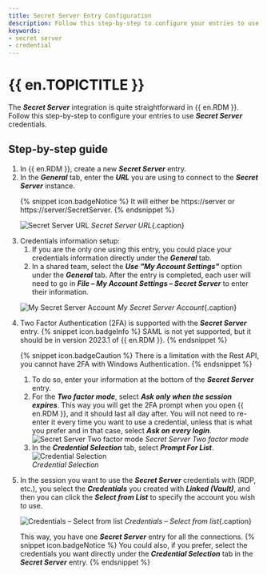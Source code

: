 ```yaml
---
title: Secret Server Entry Configuration
description: Follow this step-by-step to configure your entries to use Secret Server credentials in Remote Desktop Manager.
keywords:
- secret server
- credential
---
```

# {{ en.TOPICTITLE }} 
The ***Secret Server*** integration is quite straightforward in {{ en.RDM }}. Follow this step-by-step to configure your entries to use ***Secret Server*** credentials. 
## Step-by-step guide 
<ol>
  <li>In {{ en.RDM }}, create a new <b><i>Secret Server</i></b> entry.</li>
  <li>In the <b><i>General</i></b> tab, enter the <b><i>URL</i></b> you are using to connect to the <b><i>Secret Server</i></b> instance.</li>

{% snippet icon.badgeNotice %} 
It will either be https<area>://server or https<area>://server/SecretServer. 
{% endsnippet %}
 
![Secret Server URL](/img/en/kb/KB5021.png) 
*Secret Server URL*{.caption}  

  <li>Credentials information setup:  
    <ol>
      <li>If you are the only one using this entry, you could place your credentials information directly under the <b><i>General</i></b> tab.</li>
      <li>In a shared team, select the <b><i>Use &quot;My Account Settings&quot;</i></b> option under the <b><i>General</i></b> tab. After the entry is completed, each user will need to go in <b><i>File – My Account Settings – Secret Server</i></b> to enter their information.</li>
    </ol>
  </li>

![My Secret Server Account](/img/en/kb/KB4027.png) 
*My Secret Server Account*{.caption}  
  <li>Two Factor Authentication (2FA) is supported with the <b><i>Secret Server</i></b> entry. 
{% snippet icon.badgeInfo %} 
SAML is not yet supported, but it should be in version 2023.1 of {{ en.RDM }}. 
{% endsnippet %}
 
{% snippet icon.badgeCaution %} 
There is a limitation with the Rest API, you cannot have 2FA with Windows Authentication. 
{% endsnippet %}
    <ol>
      <li>To do so, enter your information at the bottom of the <b><i>Secret Server</i></b> entry. </li>
      <li>For the <b><i>Two factor mode</i></b>, select <b><i>Ask only when the session expires</i></b>. This way you will get the 2FA prompt when you open {{ en.RDM }}, and it should last all day after. You will not need to re-enter it every time you want to use a credential, unless that is what you prefer and in that case, select <b><i>Ask on every login</i></b>. </li>
<img src="/img/en/kb/KB4062.png" alt="Secret Server Two factor mode">
<i>Secret Server Two factor mode</i> 
      <li>In the <b><i>Credential Selection</i></b> tab, select <b><i>Prompt For List</i></b>. </li>
<img src="/img/en/kb/KB4028.png" alt="Credential Selection">  
<i>Credential Selection</i> 
    </ol>
  </li>
  <li>In the session you want to use the <b><i>Secret Server</i></b> credentials with (RDP, etc.), you select the <b><i>Credentials</i></b> you created with <b><i>Linked (Vault)</i></b>, and then you can click the <b><i>Select from List</i></b> to specify the account you wish to use. </li>

![Credentials – Select from list](/img/en/kb/KB4059.png) 
*Credentials – Select from list*{.caption}  

This way, you have one ***Secret Server*** entry for all the connections. 
{% snippet icon.badgeNotice %} 
You could also, if you prefer, select the credentials you want directly under the ***Credential Selection*** tab in the ***Secret Server*** entry. 
{% endsnippet %}
 </ol>

